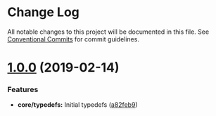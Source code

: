 # Change Log

All notable changes to this project will be documented in this file.
See [Conventional Commits](https://conventionalcommits.org) for commit guidelines.

# [1.0.0](https://github.com/etm12/etotama/compare/v0.6.0...v1.0.0) (2019-02-14)


### Features

* **core/typedefs:** Initial typedefs ([a82feb9](https://github.com/etm12/etotama/commit/a82feb9))
